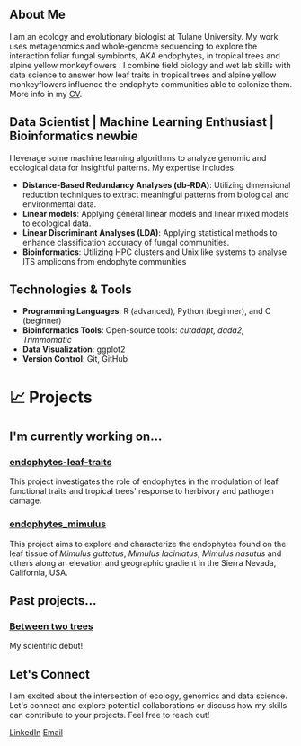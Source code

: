 ## About Me

I am an ecology and evolutionary biologist at Tulane University. My work uses metagenomics and whole-genome sequencing to explore the interaction foliar fungal symbionts, AKA endophytes, in tropical trees and alpine yellow monkeyflowers . I combine field biology and wet lab skills with data science to answer how leaf traits in tropical trees and alpine yellow monkeyflowers influence the endophyte communities able to colonize them.  More info in my [CV](https://github.com/bolivaraponte/CVR_BAR/tree/Main).


## Data Scientist | Machine Learning Enthusiast | Bioinformatics newbie

I leverage some machine learning algorithms to analyze genomic and ecological data for insightful patterns. My expertise includes:

- **Distance-Based Redundancy Analyses (db-RDA)**: Utilizing dimensional reduction techniques to extract meaningful patterns from biological and environmental data.
- **Linear models**: Applying general linear models and linear mixed models to ecological data.
- **Linear Discriminant Analyses (LDA)**: Applying statistical methods to enhance classification accuracy of fungal communities.
- **Bioinformatics**: Utilizing HPC clusters and Unix like systems to analyse ITS amplicons from endophyte communities


## Technologies & Tools

- **Programming Languages**: R (advanced), Python (beginner), and C (beginner)
- **Bioinformatics Tools**: Open-source tools: *cutadapt, dada2, Trimmomatic*
- **Data Visualization**: ggplot2
- **Version Control**: Git, GitHub


# 📈 Projects

## I'm currently working on...

### [endophytes-leaf-traits](https://github.com/bolivaraponte/endophyte-leaf-traits)

This project investigates the role of endophytes in the modulation of leaf functional traits and tropical trees'  response to herbivory and pathogen damage.

### [endophytes_mimulus](https://github.com/bolivaraponte/endophytes_mimulus)

This project aims to explore and characterize the endophytes found on the leaf tissue of *Mimulus guttatus*, *Mimulus laciniatus*, *Mimulus nasutus* and others along an elevation and geographic gradient in the Sierra Nevada, California, USA.


## Past projects...

### [Between two trees](https://github.com/bolivaraponte/Between_two_trees)

My scientific debut!

## Let's Connect

I am excited about the intersection of ecology, genomics and data science. Let's connect and explore potential collaborations or discuss how my skills can contribute to your projects. Feel free to reach out!

[LinkedIn](https://www.linkedin.com/in/bolivar-aponte-rolon/)
[Email](mailto:apontebolivar@gmail.com)

